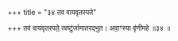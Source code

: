 +++
title = "३४ तव वायवृतस्पते"

+++
तव॑ वायवृतस्पते॒ त्वष्टु॑र्जामातरद्भुत। अवा॒ꣳस्या वृ॑णीमहे ॥३४ ॥